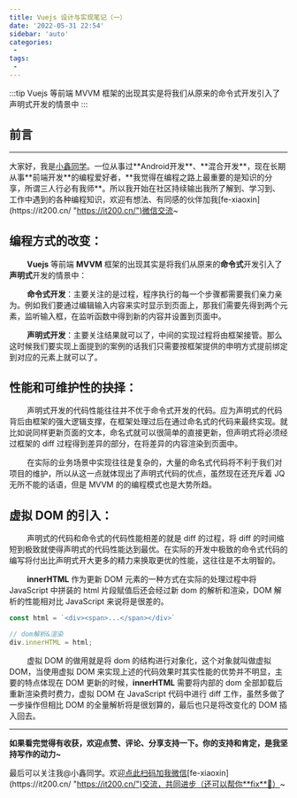 ```yaml
---
title: Vuejs 设计与实现笔记（一）
date: '2022-05-31 22:54'
sidebar: 'auto'
categories:
 - 
tags:
 - 
---
```


:::tip
Vuejs 等前端 MVVM 框架的出现其实是将我们从原来的命令式开发引入了声明式开发的情景中
:::

<!-- more -->

## 前言
------

大家好，我是[小鑫同学](https://it200.cn/ "https://it200.cn/")。一位从事过**Android开发**、**混合开发**，现在长期从事**前端开发**的编程爱好者，**我觉得在编程之路上最重要的是知识的分享，所谓三人行必有我师**。所以我开始在社区持续输出我所了解到、学习到、工作中遇到的各种编程知识，欢迎有想法、有同感的伙伴加我[fe-xiaoxin](https://it200.cn/ "https://it200.cn/")微信交流~

## 编程方式的改变：

&ensp;&ensp;&ensp;&ensp; **Vuejs** 等前端 **MVVM** 框架的出现其实是将我们从原来的**命令式**开发引入了**声明式**开发的情景中：

&ensp;&ensp;&ensp;&ensp; **命令式开发**：主要关注的是过程，程序执行的每一个步骤都需要我们亲力亲为。例如我们要通过编辑输入内容来实时显示到页面上，那我们需要先得到两个元素，监听输入框，在监听函数中得到新的内容并设置到页面中。

&ensp;&ensp;&ensp;&ensp; **声明式开发**：主要关注结果就可以了，中间的实现过程将由框架接管。那么这时候我们要实现上面提到的案例的话我们只需要按框架提供的申明方式提前绑定到对应的元素上就可以了。

## 性能和可维护性的抉择：

&ensp;&ensp;&ensp;&ensp; 声明式开发的代码性能往往并不优于命令式开发的代码。应为声明式的代码背后由框架的强大逻辑支撑，在框架处理过后在通过命名式的代码来最终实现。就比如说同样更新页面的文本，命名式就可以很简单的直接更新，但声明式将必须经过框架的 diff 过程得到差异的部分，在将差异的内容渲染到页面中。

&ensp;&ensp;&ensp;&ensp; 在实际的业务场景中实现往往是复杂的，大量的命名式代码将不利于我们对项目的维护，所以从这一点就体现出了声明式代码的优点，虽然现在还充斥着 JQ 无所不能的话语，但是 MVVM 的的编程模式也是大势所趋。

## 虚拟 DOM 的引入：

&ensp;&ensp;&ensp;&ensp; 声明式的代码和命令式的代码性能相差的就是 diff 的过程，将 diff 的时间缩短到极致就使得声明式的代码性能达到最优。在实际的开发中极致的命令式代码的编写将付出比声明式开大更多的精力来换取更优的性能，这往往是不太明智的。

&ensp;&ensp;&ensp;&ensp; **innerHTML** 作为更新 DOM 元素的一种方式在实际的处理过程中将 JavaScript 中拼装的 html 片段赋值后还会经过新 dom 的解析和渲染，DOM 解析的性能相对比 JavaScript 来说将是很差的。

```JavaScript
const html = `<div><span>...</span></div>`

// dom解析&渲染
div.innerHTML = html;
```

&ensp;&ensp;&ensp;&ensp; 虚拟 DOM 的做用就是将 dom 的结构进行对象化，这个对象就叫做虚拟 DOM，当使用虚拟 DOM 来实现上述的代码效果时其实性能的优势并不明显，主要的特点体现在 DOM 更新的时候，**innerHTML** 需要将内部的 dom 全部卸载后重新渲染费时费力，虚拟 DOM 在 JavaScript 代码中进行 diff 工作，虽然多做了一步操作但相比 DOM 的全量解析将是很划算的，最后也只是将改变化的 DOM 插入回去。

* * *

**如果看完觉得有收获，欢迎点赞、评论、分享支持一下。你的支持和肯定，是我坚持写作的动力~**

最后可以关注我@小鑫同学。欢迎[点此扫码加我微信](https://it200.cn/ "https://it200.cn/")[fe-xiaoxin](https://it200.cn/ "https://it200.cn/")交流，共同进步（还可以帮你**fix**🐛）~